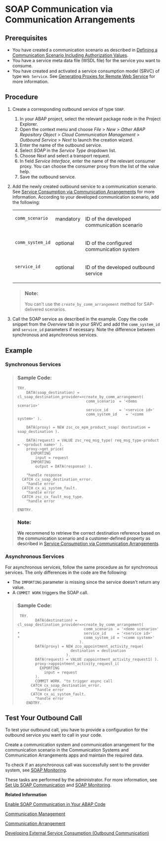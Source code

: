 <!-- loio2133e15cbf8747dbad81dff41a14e139 -->

# SOAP Communication via Communication Arrangements



<a name="loio2133e15cbf8747dbad81dff41a14e139__section_sjy_xsm_mtb"/>

## Prerequisites

-   You have created a communication scenario as described in [Defining a Communication Scenario Including Authorization Values](defining-a-communication-scenario-including-authorization-values-bba0fd2.md).
-   You have a service meta data file \(WSDL file\) for the service you want to consume.
-   You have created and activated a service consumption model \(SRVC\) of type `Web Service`. See [Generating Proxies for Remote Web Service](https://help.sap.com/docs/abap-cloud/abap-development-tools-user-guide/generating-proxies-for-remote-web-service?version=sap_btp) for more information.



## Procedure

1.  Create a corresponding outbound service of type `SOAP`.
    1.  In your ABAP project, select the relevant package node in the Project Explorer.
    2.  Open the context menu and choose *File* \> *New* \> *Other ABAP Repository Object* \> *Cloud Communication Management* \> *Outbound Service* \> *Next* to launch the creation wizard.
    3.  Enter the name of the outbound service.
    4.  Select *SOAP* in the *Service Type* dropdown list.
    5.  Choose *Next* and select a transport request.
    6.  In field *Service Interface*, enter the name of the relevant consumer proxy. You can choose the consumer proxy from the list of the value help.
    7.  Save the outbound service.

2.  Add the newly created outbound service to a communication scenario. See [Service Consumption via Communication Arrangements](service-consumption-via-communication-arrangements-86aece6.md) for more information. According to your developed communication scenario, add the following:


    <table>
    <tr>
    <td valign="top">
    
    `comm_scenario`
    
    </td>
    <td valign="top">
    
    mandatory
    
    </td>
    <td valign="top">
    
    ID of the developed communication scenario
    
    </td>
    </tr>
    <tr>
    <td valign="top">
    
    `comm_system_id`
    
    </td>
    <td valign="top">
    
    optional
    
    </td>
    <td valign="top">
    
    ID of the configured communication system
    
    </td>
    </tr>
    <tr>
    <td valign="top">
    
    `service_id`
    
    </td>
    <td valign="top">
    
    optional
    
    </td>
    <td valign="top">
    
    ID of the developed outbound service
    
    </td>
    </tr>
    </table>
    
    > ### Note:  
    > You can't use the `create_by_comm_arrangement` method for SAP-delivered scenarios.

3.  Call the SOAP service as described in the example. Copy the code snippet from the *Overview* tab in your SRVC and add the `comm_system_id` and `service_id` parameters if necessary. Note the difference between synchronous and asynchronous services.



<a name="loio2133e15cbf8747dbad81dff41a14e139__section_vnl_x3l_mtb"/>

## Example



### Synchronous Services

> ### Sample Code:  
> ```abap
> TRY.
>     DATA(soap_destination) = cl_soap_destination_provider=>create_by_comm_arrangement(
>                                comm_scenario  = '<demo scenario>'
>                                service_id     = '<service id>'
>                                comm_system_id    = '<comm system>' ).
>  
>     DATA(proxy) = NEW zsc_co_epm_product_soap( destination = soap_destination ).
>  
>     DATA(request) = VALUE zsc_req_msg_type( req_msg_type-product = '<product name>' ).
>     proxy->get_price(
>       EXPORTING
>         input = request
>       IMPORTING
>         output = DATA(response) ).
>  
>     "handle response
>   CATCH cx_soap_destination_error.
>     "handle error
>   CATCH cx_ai_system_fault.
>     "handle error
>   CATCH zsc_cx_fault_msg_type.
>     "handle error
>  
> ENDTRY.
> ```

> ### Note:  
> We recommend to retrieve the correct destination reference based on the communication scenario and a customer-defined property as described in [Service Consumption via Communication Arrangements](service-consumption-via-communication-arrangements-86aece6.md).



### Asynchronous Services

For asynchronous services, follow the same procedure as for synchronous services. The only differences in the code are the following:

-   The `IMPORTING` parameter is missing since the service doesn't return any value.
-   A `COMMIT WORK` triggers the SOAP call.

> ### Sample Code:  
> ```abap
>  TRY.
>         DATA(destination) = cl_soap_destination_provider=>create_by_comm_arrangement(
>                               comm_scenario  = '<demo scenario>'
> *                             service_id     = '<service id>'
> *                             comm_system_id = '<comm system>'
>                             ).
>         DATA(proxy) = NEW zco_appointment_activity_reque(
>                         destination = destination
>                       ).
>         DATA(request) = VALUE zappointment_activity_request1( ).
>         proxy->appointment_activity_request_i(
>           EXPORTING
>             input = request
>         ).
>         COMMIT WORK. "to trigger async call
>       CATCH cx_soap_destination_error.
>         "handle error
>       CATCH cx_ai_system_fault.
>         "handle error
>     ENDTRY.
> ```



<a name="loio2133e15cbf8747dbad81dff41a14e139__section_rbb_dl5_mtb"/>

## Test Your Outbound Call

To test your outbound call, you have to provide a configuration for the outbound service you want to call in your code.

Create a communication system and communication arrangement for the communication scenario in the Communication Systems and Communication Arrangements apps and maintain the required data.

To check if an asynchronous call was successfully sent to the provider system, see [SOAP Monitoring](soap-monitoring-3cd5085.md).

These tasks are performed by the administrator. For more information, see [Set Up SOAP Communication](set-up-soap-communication-8b6723b.md) and [SOAP Monitoring](soap-monitoring-3cd5085.md).

**Related Information**  


[Enable SOAP Communication in Your ABAP Code](enable-soap-communication-in-your-abap-code-6ab460e.md "")

[Communication Management](communication-management-5b8ff39.md#loio5b8ff39ddb6741a29ddfcf587939e8f4 "Learn more about the basic principles of communication management when integrating your system or solution with other systems to enable data exchange in your ABAP environment.")

[Communication Arrangement](communication-management-5b8ff39.md#loio201de48e2f57404e9222181b019eff14 "A communication arrangement is a runtime description of a specific communication scenario. It describes which communication partners communicate with each other in the scenario, and how they communicate.")

[Developing External Service Consumption \(Outbound Communication\)](developing-external-service-consumption-outbound-communication-f871712.md "Get more information about consuming external services.")

